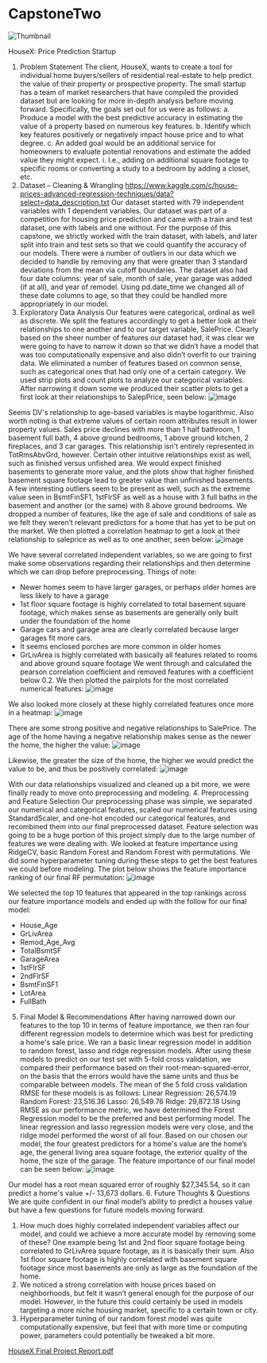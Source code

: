 # CapstoneTwo
![Thumbnail](https://user-images.githubusercontent.com/80617423/150160656-372f6d36-337b-4007-88d5-965b23d0d5e8.jpg)

HouseX: Price Prediction Startup
1.	Problem Statement
The client, HouseX, wants to create a tool for individual home buyers/sellers of residential real-estate to help predict the value of their property or prospective property. The small startup has a team of market researchers that have compiled the provided dataset but are looking for more in-depth analysis before moving forward. Specifically, the goals set out for us were as follows: 
a.	Produce a model with the best predictive accuracy in estimating the value of a property based on numerous key features.
b.	Identify which key features positively or negatively impact house price and to what degree.
c.	An added goal would be an additional service for homeowners to evaluate potential renovations and estimate the added value they might expect.
i.	I.e., adding on additional square footage to specific rooms or converting a study to a bedroom by adding a closet, etc.
2.	Dataset – Cleaning & Wrangling
https://www.kaggle.com/c/house-prices-advanced-regression-techniques/data?select=data_description.txt
Our dataset started with 79 independent variables with 1 dependent variables. Our dataset was part of a competition for housing price prediction and came with a train and test dataset, one with labels and one without. For the purpose of this capstone, we strictly worked with the train dataset, with labels, and later split into train and test sets so that we could quantify the accuracy of our models.
There were a number of outliers in our data which we decided to handle by removing any that were greater than 3 standard deviations from the mean via cutoff boundaries.
The dataset also had four date columns: year of sale, month of sale, year garage was added (if at all), and year of remodel. Using pd.date_time we changed all of these date columns to age, so that they could be handled more appropriately in our model.
3.	Exploratory Data Analysis
Our features were categorical, ordinal as well as discrete. We split the features accordingly to get a better look at their relationships to one another and to our target variable, SalePrice.
Clearly based on the sheer number of features our dataset had, it was clear we were going to have to narrow it down so that we didn’t have a model that was too computationally expensive and also didn’t overfit to our training data. We eliminated a number of features based on common sense, such as categorical ones that had only one of a certain category. We used strip plots and count plots to analyze our categorical variables. After narrowing it down some we produced their scatter plots to get a first look at their relationships to SalepPrice, seen below:
 ![image](https://user-images.githubusercontent.com/80617423/150161113-0104377e-b9b8-4b25-a3ce-a2e7bddf317b.png)

Seems DV's relationship to age-based variables is maybe logarithmic. Also worth noting is that extreme values of certain room attributes result in lower property values. Sales price declines with more than 1 half bathroom, 1 basement full bath, 4 above ground bedrooms, 1 above ground kitchen, 2 fireplaces, and 3 car garages. This relationship isn't entirely represented in TotRmsAbvGrd, however. Certain other intuitive relationships exist as well, such as finished versus unfished area. We would expect finished basements to generate more value, and the plots show that higher finished basement square footage lead to greater value than unfinished basements. A few interesting outliers seem to be present as well, such as the extreme value seen in BsmtFinSF1, 1stFlrSF as well as a house with 3 full baths in the basement and another (or the same) with 8 above ground bedrooms.
We dropped a number of features, like the age of sale and conditions of sale as we felt they weren’t relevant predictors for a home that has yet to be put on the market. We then plotted a correlation heatmap to get a look at their relationship to saleprice as well as to one another, seen below:
 ![image](https://user-images.githubusercontent.com/80617423/150161188-92f81dfc-eaf1-45d4-a761-59ba52d325aa.png)

We have several correlated independent variables, so we are going to first make some observations regarding their relationships and then determine which we can drop before preprocessing. 
Things of note:
-	Newer homes seem to have larger garages, or perhaps older homes are less likely to have a garage
-	1st floor square footage is highly correlated to total basement square footage, which makes sense as basements are generally only built under the foundation of the home
-	Garage cars and garage area are clearly correlated because larger garages fit more cars.
-	It seems enclosed porches are more common in older homes
-	GrLivArea is highly correlated with basically all features related to rooms and above ground square footage
We went through and calculated the pearson correlation coefficient and removed features with a coefficient below 0.2.
We then plotted the pairplots for the most correlated numerical features:
 ![image](https://user-images.githubusercontent.com/80617423/150161247-f35489a5-0e64-4a3d-aff8-5bcd3c52fb3f.png)

We also looked more closely at these highly correlated features once more in a heatmap:
 ![image](https://user-images.githubusercontent.com/80617423/150161279-09f6ffc2-e7a2-4614-9c5b-c16635adab00.png)

There are some strong positive and negative relationships to SalePrice. The age of the home having a negative relationship makes sense as the newer the home, the higher the value:
 ![image](https://user-images.githubusercontent.com/80617423/150161301-fe73ab7e-fe93-477c-be22-1134332438f8.png)

Likewise, the greater the size of the home, the higher we would predict the value to be, and thus be positively correlated:
 ![image](https://user-images.githubusercontent.com/80617423/150161323-593d9e51-ac3c-4c78-a46a-b5c449502241.png)

With our data relationships visualized and cleaned up a bit more, we were finally ready to move onto preprocessing and modeling.
4.	Preprocessing and Feature Selection
Our preprocessing phase was simple, we separated our numerical and categorical features, scaled our numerical features using StandardScaler, and one-hot encoded our categorical features, and recombined them into our final preprocessed dataset.
Feature selection was going to be a huge portion of this project simply due to the large number of features we were dealing with. We looked at feature importance using RidgeCV, basic Random Forest and Random Forest with permutations. We did some hyperparameter tuning during these steps to get the best features we could before modeling. The plot below shows the feature importance ranking of our final RF permutation:
 ![image](https://user-images.githubusercontent.com/80617423/150161362-ff2692ce-8443-4ae5-875e-746b60a82da4.png)

We selected the top 10 features that appeared in the top rankings across our feature importance models and ended up with the follow for our final model:
-	House_Age
-	GrLivArea
-	Remod_Age_Avg
-	TotalBsmtSF
-	GarageArea
-	1stFlrSF
-	2ndFlrSF
-	BsmtFinSF1
-	LotArea
-	FullBath
5.	Final Model & Recommendations
After having narrowed down our features to the top 10 in terms of feature importance, we then ran four different regression models to determine which was best for predicting a home's sale price. We ran a basic linear regression model in addition to random forest, lasso and ridge regression models. After using these models to predict on our test set with 5-fold cross validation, we compared their performance based on their root-mean-squared-error, on the basis that the errors would have the same units and thus be comparable between models. The mean of the 5 fold cross validation RMSE for these models is as follows:
Linear Regression: 26,574.19
Random Forest:  23,516.36
Lasso: 26,549.76
Ridge: 29,872.18
Using RMSE as our performance metric, we have determined the Forest Regression model to be the preferred and best performing model. The linear regression and lasso regression models were very close, and the ridge model performed the worst of all four. Based on our chosen our model, the four greatest predictors for a home's value are the home’s age, the general living area square footage, the exterior quality of the home, the size of the garage. The feature importance of our final model can be seen below:
 ![image](https://user-images.githubusercontent.com/80617423/150161413-a5df639d-672b-471b-82e9-d7a03dad322b.png)

Our model has a root mean squared error of roughly $27,345.54, so it can predict a home's value +/- 13,673 dollars.
6.	Future Thoughts & Questions
We are quite confident in our final model’s ability to predict a houses value but have a few questions for future models moving forward.
1.	How much does highly correlated independent variables affect our model, and could we achieve a more accurate model by removing some of these? One example being 1st and 2nd floor square footage being correlated to GrLivArea square footage, as it is basically their sum. Also 1st floor square footage is highly correlated with basement square footage since most basements are only as large as the foundation of the home.
2.	We noticed a strong correlation with house prices based on neighborhoods, but felt it wasn’t general enough for the purpose of our model. However, in the future this could certainly be used in models targeting a more niche housing market, specific to a certain town or city.
3.	Hyperparameter tuning of our random forest model was quite computationally expensive, but feel that with more time or computing power, parameters could potentially be tweaked a bit more.

[HouseX Final Project Report.pdf](https://github.com/nroller28/CapstoneTwo/files/7898290/HouseX.Final.Project.Report.pdf)
